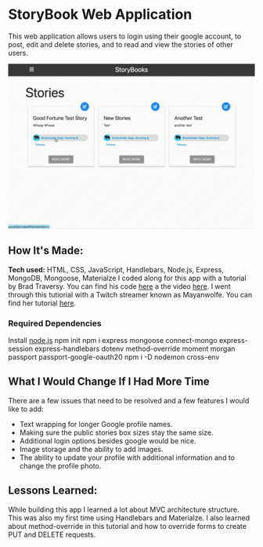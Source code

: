 # StoryBook Web Application

This web application allows users to login using their google account, to post, edit and delete stories, and to read and view the stories of other users. 


![alt tag](https://github.com/BreaBang/StoryApp/blob/main/StoryBooksGif.gif)

## How It's Made:

**Tech used:** HTML, CSS, JavaScript, Handlebars, Node.js, Express, MongoDB, Mongoose, Materialze
I coded along for this app with a tutorial by Brad Traversy. You can find his code <a href="https://github.com/bradtraversy/storybooks">here</a> a the video <a href="https://www.youtube.com/watch?v=SBvmnHTQIPY&t=535s">here</a>.
I went through this tutiorial with a Twitch streamer known as Mayanwolfe. You can find her tutorial <a href="https://www.youtube.com/watch?v=p6nwq0JTau4&t=1s"> here</a>.

### Required Dependencies
Install <a href="https://nodejs.org/en/">node.js</a>
npm init
npm i express mongoose connect-mongo express-session express-handlebars dotenv method-override moment morgan passport passport-google-oauth20
npm i -D nodemon cross-env 

## What I Would Change If I Had More Time

There are a few issues that need to be resolved and a few features I would like to add:
<ul>
<li>Text wrapping for longer Google profile names.</li>
<li>Making sure the public stories box sizes stay the same size.</li>
<li>Additional login options besides google would be nice.</li>
<li>Image storage and the ability to add images.</li>
<li>The ability to update your profile with additional information and to change the profile photo.</li>
</ul>


## Lessons Learned:

While building this app I learned a lot about MVC architecture structure. This was also my first time using Handlebars and Materialze. I also learned about method-override in this tutorial and how to override forms to create PUT and DELETE requests. 


